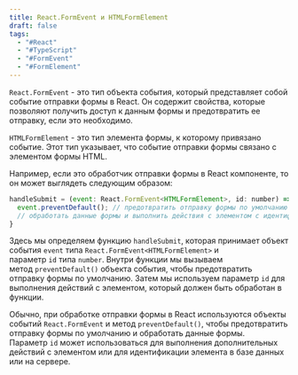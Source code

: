 ```yaml
---
title: React.FormEvent и HTMLFormElement
draft: false
tags:
  - "#React"
  - "#TypeScript"
  - "#FormEvent"
  - "#FormElement"
---
```

`React.FormEvent` - это тип объекта события, который представляет собой событие отправки формы в React. Он содержит свойства, которые позволяют получить доступ к данным формы и предотвратить ее отправку, если это необходимо.

`HTMLFormElement` - это тип элемента формы, к которому привязано событие. Этот тип указывает, что событие отправки формы связано с элементом формы HTML.

Например, если это обработчик отправки формы в React компоненте, то он может выглядеть следующим образом:

```jsx
handleSubmit = (event: React.FormEvent<HTMLFormElement>, id: number) => {
  event.preventDefault(); // предотвратить отправку формы по умолчанию
  // обработать данные формы и выполнить действия с элементом с идентификатором id
}
```

Здесь мы определяем функцию `handleSubmit`, которая принимает объект события `event` типа `React.FormEvent<HTMLFormElement>` и параметр `id` типа `number`. Внутри функции мы вызываем метод `preventDefault()` объекта события, чтобы предотвратить отправку формы по умолчанию. 
Затем мы используем параметр `id` для выполнения действий с элементом, который должен быть обработан в функции.

Обычно, при обработке отправки формы в React используются объекты событий `React.FormEvent` и метод `preventDefault()`, чтобы предотвратить отправку формы по умолчанию и обработать данные формы. Параметр `id` может использоваться для выполнения дополнительных действий с элементом или для идентификации элемента в базе данных или на сервере.
